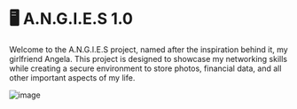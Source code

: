 # 🖥 A.N.G.I.E.S 1.0

Welcome to the A.N.G.I.E.S project, named after the inspiration behind it, my girlfriend Angela. This project is designed to showcase my networking skills while creating a secure environment to store photos, financial data, and all other important aspects of my life. 

![image](https://github.com/RobbiDev/A.N.G.I.E.S/assets/54921185/496dfa74-d7cc-42d7-ab21-edb192882dd2)

